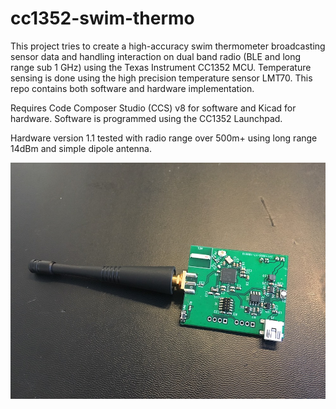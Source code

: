 # cc1352-swim-thermo
This project tries to create a high-accuracy swim thermometer broadcasting sensor data and handling interaction on dual band radio (BLE and long range sub 1 GHz) using the Texas Instrument CC1352 MCU. Temperature sensing is done using the high precision temperature sensor LMT70. This repo contains both software and hardware implementation.

Requires Code Composer Studio (CCS) v8 for software and Kicad for hardware. Software is programmed using the CC1352 Launchpad.

Hardware version 1.1 tested with radio range over 500m+ using long range 14dBm and simple dipole antenna.

![alt text](https://github.com/mik4el/cc1352-swim-thermo/raw/master/cc1352v1_1.jpg)
